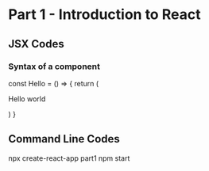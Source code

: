 # Part 1 - Introduction to React

## JSX Codes

### Syntax of a component

const Hello = () => {
  return (
    <div>
      <p>Hello world</p>
    </div>
  )
}


## Command Line Codes

npx create-react-app part1 
npm start
